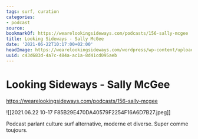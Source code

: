```yaml
---
tags: surf, curation
categories:
- podcast
source:
bookmarkOf: https://wearelookingsideways.com/podcasts/156-sally-mcgee
title: Looking Sideways - Sally McGee
date: '2021-06-22T10:17:00+02:00'
headImage: https://wearelookingsideways.com/wordpress/wp-content/uploads/2021/06/WhatsApp-Image-2021-06-06-at-23.24.29.jpeg
uuid: c43d683d-4a7c-484a-ac1a-8d41cd095aeb
---
```


# Looking Sideways - Sally McGee

https://wearelookingsideways.com/podcasts/156-sally-mcgee

![[2021.06.22 10-17 F85B29E470DA40579F2254F16A6D7B27.jpeg]]

Podcast parlant culture surf alternative, moderne et diverse.
Super comme toujours.
